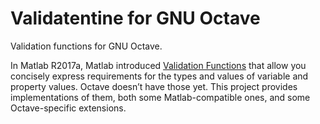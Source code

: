 Validatentine for GNU Octave
============================

Validation functions for GNU Octave.

In Matlab R2017a, Matlab introduced [Validation Functions](https://www.mathworks.com/help/matlab/matlab_oop/property-validator-functions.html) that allow you concisely express requirements for the types and values of variable and property values.
Octave doesn’t have those yet.
This project provides implementations of them, both some Matlab-compatible ones, and some Octave-specific extensions.
